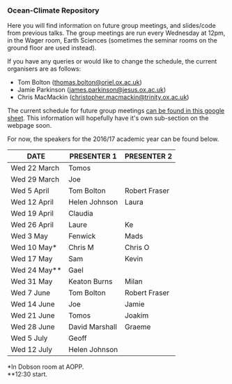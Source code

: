 ### Ocean-Climate Repository

Here you will find information on future group meetings, and slides/code from previous talks. The group meetings are run every Wednesday at 12pm, in the Wager room, Earth Sciences (sometimes the seminar rooms on the ground floor are used instead). 

If you have any queries or would like to change the schedule, the current organisers are as follows:

* Tom Bolton (thomas.bolton@oriel.ox.ac.uk)
* Jamie Parkinson (james.parkinson@jesus.ox.ac.uk)
* Chris MacMackin (christopher.macmackin@trinity.ox.ac.uk)

The current schedule for future group meetings [can be found in this google sheet](https://docs.google.com/spreadsheets/d/11S_bHZrkATnQsYqUyf3dwCsAEZUEdZSv06rGa5GjDLI/edit#gid=0). This information will hopefully have it's own sub-section on the webpage soon. 

For now, the speakers for the 2016/17 academic year can be found below.

| DATE         | PRESENTER 1    | PRESENTER 2   |
|--------------|----------------|---------------|
| Wed 22 March | Tomos          |               |
| Wed 29 March | Joe            |               |
| Wed 5 April  | Tom Bolton     | Robert Fraser |
| Wed 12 April | Helen Johnson  | Laura         |
| Wed 19 April | Claudia        |               |
| Wed 26 April | Laure          | Ke            |
| Wed 3 May    | Fenwick        | Mads          |
| Wed 10 May\* | Chris M        | Chris O       |
| Wed 17 May   | Sam            | Kevin         |
| Wed 24 May\*\*| Gael          |               |
| Wed 31 May   | Keaton Burns   | Milan         |
| Wed 7 June   | Tom Bolton     | Robert Fraser |
| Wed 14 June  | Joe            | Jamie         |
| Wed 21 June  | Tomos          | Joakim        |
| Wed 28 June  | David Marshall | Graeme        |
| Wed 5 July   | Geoff          |               |
| Wed 12 July  | Helen Johnson  |               |

\*In Dobson room at AOPP.  
\*\*12:30 start.
